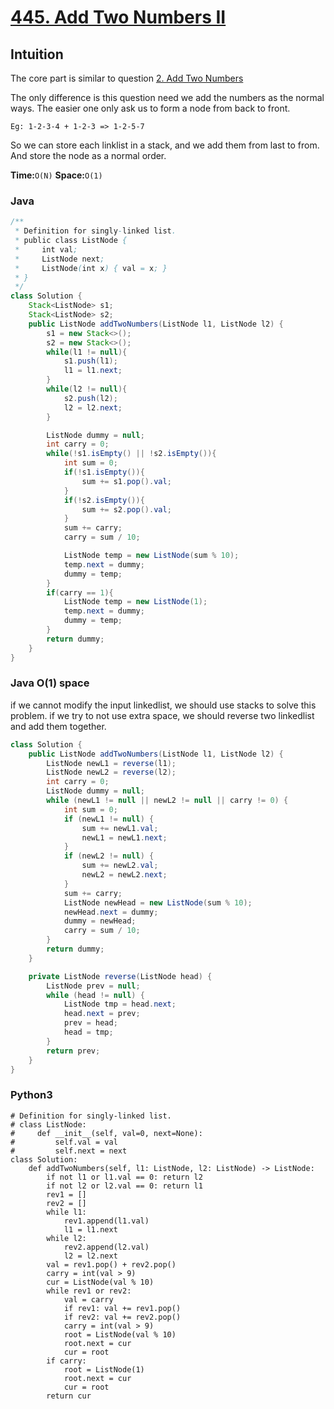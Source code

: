 
# [445. Add Two Numbers II](https://leetcode.com/problems/add-two-numbers-ii/)

## Intuition

The core part is similar to question [2. Add Two Numbers](https://leetcode.com/problems/add-two-numbers/)

The only difference is this question need we add the numbers as the normal ways. The easier one only ask us to form a node from back to front.

```Eg: 1-2-3-4 + 1-2-3 => 1-2-5-7```

So we can store each linklist in a stack, and we add them from last to from. And store the node as a normal order.

**Time:**`O(N)`
**Space:**`O(1)`

### Java

```java
/**
 * Definition for singly-linked list.
 * public class ListNode {
 *     int val;
 *     ListNode next;
 *     ListNode(int x) { val = x; }
 * }
 */
class Solution {
    Stack<ListNode> s1;
    Stack<ListNode> s2;
    public ListNode addTwoNumbers(ListNode l1, ListNode l2) {
        s1 = new Stack<>();
        s2 = new Stack<>();
        while(l1 != null){
            s1.push(l1);
            l1 = l1.next;
        }
        while(l2 != null){
            s2.push(l2);
            l2 = l2.next;
        }

        ListNode dummy = null;
        int carry = 0;
        while(!s1.isEmpty() || !s2.isEmpty()){
            int sum = 0;
            if(!s1.isEmpty()){
                sum += s1.pop().val;
            }
            if(!s2.isEmpty()){
                sum += s2.pop().val;
            }
            sum += carry;
            carry = sum / 10;

            ListNode temp = new ListNode(sum % 10);
            temp.next = dummy;
            dummy = temp;
        }
        if(carry == 1){
            ListNode temp = new ListNode(1);
            temp.next = dummy;
            dummy = temp;
        }
        return dummy;
    }
}
```

### Java O(1) space

if we cannot modify the input linkedlist, we should use stacks to solve this problem.
if we try to not use extra space, we should reverse two linkedlist and add them together.

```java
class Solution {
    public ListNode addTwoNumbers(ListNode l1, ListNode l2) {
        ListNode newL1 = reverse(l1);
        ListNode newL2 = reverse(l2);
        int carry = 0;
        ListNode dummy = null;
        while (newL1 != null || newL2 != null || carry != 0) {
            int sum = 0;
            if (newL1 != null) {
                sum += newL1.val;
                newL1 = newL1.next;
            }
            if (newL2 != null) {
                sum += newL2.val;
                newL2 = newL2.next;
            }
            sum += carry;
            ListNode newHead = new ListNode(sum % 10);
            newHead.next = dummy;
            dummy = newHead;
            carry = sum / 10;
        }
        return dummy;
    }

    private ListNode reverse(ListNode head) {
        ListNode prev = null;
        while (head != null) {
            ListNode tmp = head.next;
            head.next = prev;
            prev = head;
            head = tmp;
        }
        return prev;
    }
}
```

### Python3

```python3
# Definition for singly-linked list.
# class ListNode:
#     def __init__(self, val=0, next=None):
#         self.val = val
#         self.next = next
class Solution:
    def addTwoNumbers(self, l1: ListNode, l2: ListNode) -> ListNode:
        if not l1 or l1.val == 0: return l2
        if not l2 or l2.val == 0: return l1
        rev1 = []
        rev2 = []
        while l1:
            rev1.append(l1.val)
            l1 = l1.next
        while l2:
            rev2.append(l2.val)
            l2 = l2.next
        val = rev1.pop() + rev2.pop()
        carry = int(val > 9)
        cur = ListNode(val % 10)
        while rev1 or rev2:
            val = carry
            if rev1: val += rev1.pop()
            if rev2: val += rev2.pop()
            carry = int(val > 9)
            root = ListNode(val % 10)
            root.next = cur
            cur = root
        if carry:
            root = ListNode(1)
            root.next = cur
            cur = root
        return cur
```
